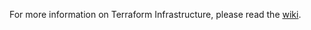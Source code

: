 For more information on Terraform Infrastructure, please read the [wiki](http://awowttfap01v01:8080/tfs/WebAndMobile/Microservices/_wiki?pagePath=%2FPlatform%2FTerraform%2FInfrastructure).